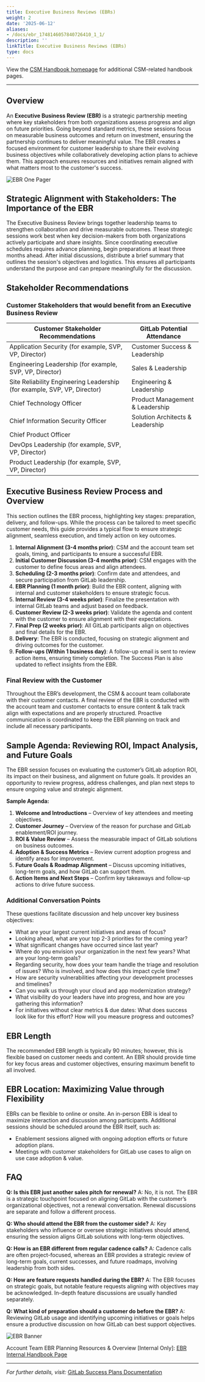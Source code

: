 ```yaml
---
title: Executive Business Reviews (EBRs)
weight: 2
date: '2025-06-12'
aliases:
- /docs/ebr_1748146057840726410_1_1/
description: ''
linkTitle: Executive Business Reviews (EBRs)
type: docs
---
```


View the [CSM Handbook homepage](/handbook/customer-success/csm/) for additional CSM-related handbook pages.

---

## Overview

An **Executive Business Review (EBR)** is a strategic partnership meeting where key stakeholders from both organizations assess progress and align on future priorities. Going beyond standard metrics, these sessions focus on measurable business outcomes and return on investment, ensuring the partnership continues to deliver meaningful value.
The EBR creates a focused environment for customer leadership to share their evolving business objectives while collaboratively developing action plans to achieve them. This approach ensures resources and initiatives remain aligned with what matters most to the customer's success.

![EBR One Pager](/images/customer-success/csm/engagement/EBR-One-Pager.png)

## Strategic Alignment with Stakeholders: The Importance of the EBR

The Executive Business Review brings together leadership teams to strengthen collaboration and drive measurable outcomes. These strategic sessions work best when key decision-makers from both organizations actively participate and share insights.
Since coordinating executive schedules requires advance planning, begin preparations at least three months ahead. After initial discussions, distribute a brief summary that outlines the session's objectives and logistics. This ensures all participants understand the purpose and can prepare meaningfully for the discussion.

## Stakeholder Recommendations

### Customer Stakeholders that would benefit from an Executive Business Review

| Customer Stakeholder Recommendations                | GitLab Potential Attendance            |
|-----------------------------------------------------|----------------------------------------|
| Application Security (for example, SVP, VP, Director)      | Customer Success & Leadership          |
| Engineering Leadership (for example, SVP, VP, Director)    | Sales & Leadership                     |
| Site Reliability Engineering Leadership (for example, SVP, VP, Director) | Engineering & Leadership |
| Chief Technology Officer                            | Product Management & Leadership        |
| Chief Information Security Officer                  | Solution Architects & Leadership       |
| Chief Product Officer                               |                                        |
| DevOps Leadership (for example, SVP, VP, Director)         |                                        |
| Product Leadership (for example, SVP, VP, Director)        |                                        |

## Executive Business Review Process and Overview

This section outlines the EBR process, highlighting key stages: preparation, delivery, and follow-ups. While the process can be tailored to meet specific customer needs, this guide provides a typical flow to ensure strategic alignment, seamless execution, and timely action on key outcomes.

1. **Internal Alignment (3-4 months prior)**: CSM and the account team set goals, timing, and participants to ensure a successful EBR.
2. **Initial Customer Discussion (3-4 months prior)**: CSM engages with the customer to define focus areas and align attendees.
3. **Scheduling (2-3 months prior)**: Confirm date and attendees, and secure participation from GitLab leadership.
4. **EBR Planning (1 month prior)**: Build the EBR content, aligning with internal and customer stakeholders to ensure strategic focus.
5. **Internal Review (3-4 weeks prior)**: Finalize the presentation with internal GitLab teams and adjust based on feedback.
6. **Customer Review (2-3 weeks prior)**: Validate the agenda and content with the customer to ensure alignment with their expectations.
7. **Final Prep (2 weeks prior)**: All GitLab participants align on objectives and final details for the EBR.
8. **Delivery**: The EBR is conducted, focusing on strategic alignment and driving outcomes for the customer.
9. **Follow-ups (Within 1 business day)**: A follow-up email is sent to review action items, ensuring timely completion. The Success Plan is also updated to reflect insights from the EBR.

### Final Review with the Customer

Throughout the EBR’s development, the CSM & account team collaborate with their customer contacts. A final review of the EBR is conducted with the account team and customer contacts to ensure content & talk track align with expectations and are properly structured. Proactive communication is coordinated to keep the EBR planning on track and include all necessary participants.

## Sample Agenda: Reviewing ROI, Impact Analysis, and Future Goals

The EBR session focuses on evaluating the customer’s GitLab adoption ROI, its impact on their business, and alignment on future goals. It provides an opportunity to review progress, address challenges, and plan next steps to ensure ongoing value and strategic alignment.

**Sample Agenda:**

1. **Welcome and Introductions** – Overview of key attendees and meeting objectives.
2. **Customer Journey** – Overview of the reason for purchase and GitLab enablement/ROI journey.
3. **ROI & Value Review** – Assess the measurable impact of GitLab solutions on business outcomes.
4. **Adoption & Success Metrics** – Review current adoption progress and identify areas for improvement.
5. **Future Goals & Roadmap Alignment** – Discuss upcoming initiatives, long-term goals, and how GitLab can support them.
6. **Action Items and Next Steps** – Confirm key takeaways and follow-up actions to drive future success.

### Additional Conversation Points

These questions facilitate discussion and help uncover key business objectives:

- What are your largest current initiatives and areas of focus?
- Looking ahead, what are your top 2-3 priorities for the coming year?
- What significant changes have occurred since last year?
- Where do you envision your organization in the next few years? What are your long-term goals?
- Regarding security, how does your team handle the triage and resolution of issues? Who is involved, and how does this impact cycle time?
- How are security vulnerabilities affecting your development processes and timelines?
- Can you walk us through your cloud and app modernization strategy?
- What visibility do your leaders have into progress, and how are you gathering this information?
- For initiatives without clear metrics & due dates: What does success look like for this effort? How will you measure progress and outcomes?

## EBR Length

The recommended EBR length is typically 90 minutes; however, this is flexible based on customer needs and content. An EBR should provide time for key focus areas and customer objectives, ensuring maximum benefit to all involved.

## EBR Location: Maximizing Value through Flexibility

EBRs can be flexible to online or onsite. An in-person EBR is ideal to maximize interaction and discussion among participants. Additional sessions should be scheduled around the EBR itself, such as:

- Enablement sessions aligned with ongoing adoption efforts or future adoption plans.
- Meetings with customer stakeholders for GitLab use cases to align on use case adoption & value.

## FAQ

**Q: Is this EBR just another sales pitch for renewal?**
A: No, it is not. The EBR is a strategic touchpoint focused on aligning GitLab with the customer’s organizational objectives, not a renewal conversation. Renewal discussions are separate and follow a different process.

**Q: Who should attend the EBR from the customer side?**
A: Key stakeholders who influence or oversee strategic initiatives should attend, ensuring the session aligns GitLab solutions with long-term objectives.

**Q: How is an EBR different from regular cadence calls?**
A: Cadence calls are often project-focused, whereas an EBR provides a strategic review of long-term goals, current successes, and future roadmaps, involving leadership from both sides.

**Q: How are feature requests handled during the EBR?**
A: The EBR focuses on strategic goals, but notable feature requests aligning with objectives may be acknowledged. In-depth feature discussions are usually handled separately.

**Q: What kind of preparation should a customer do before the EBR?**
A: Reviewing GitLab usage and identifying upcoming initiatives or goals helps ensure a productive discussion on how GitLab can best support objectives.

![EBR Banner](/images/customer-success/csm/engagement/EBR-handshake.png)

Account Team EBR Planning Resources & Overview [Internal Only]: [EBR Internal Handbook Page](https://internal.gitlab.com/handbook/customer-success/csm/cs-scheduled-activities/executive-business-review/)

---
*For further details, visit:* [GitLab Success Plans Documentation](/handbook/customer-success/csm/success-plans/) 
